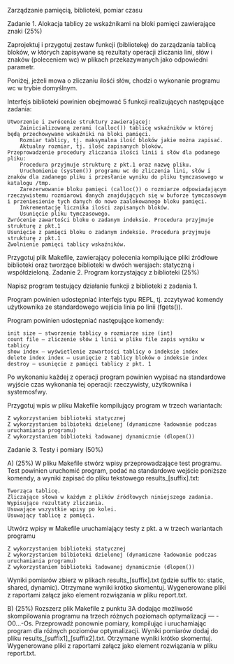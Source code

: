 Zarządzanie pamięcią, biblioteki, pomiar czasu 

Zadanie 1. Alokacja tablicy ze wskaźnikami na bloki pamięci zawierające znaki (25%)

Zaprojektuj i przygotuj zestaw funkcji (bibliotekę) do zarządzania tablicą bloków, w których zapisywane są rezultaty operacji zliczania lini, słów i znaków (poleceniem wc) w plikach przekazywanych jako odpowiedni parametr.

Poniżej, jeżeli mowa o zliczaniu ilośći słów, chodzi o wykonanie programu wc w trybie domyślnym.

Interfejs biblioteki powinien obejmować 5 funkcji realizujących następujące zadania:

    Utworzenie i zwrócenie struktury zawierającej: 
        Zainicializowaną zerami (calloc()) tablicę wskaźników w której będą przechowywane wskaźniki na bloki pamięci.
        Rozmiar tablicy, tj. maksymalna ilość bloków jakie można zapisać.
        Aktualny rozmiar, tj. ilość zapisanych bloków.
    Przeprowadzenie procedury zliczania ilości linii i słów dla podanego pliku:
        Procedura przyjmuje strukturę z pkt.1 oraz nazwę pliku.
        Uruchomienie (system()) programu wc do zliczenia lini, słów i znaków dla zadanego pliku i przesłanie wyniku do pliku tymczasowego w katalogu /tmp. 
        Zarezerwowanie bloku pamięci (calloc()) o rozmiarze odpowiadającym rzeczywistemu rozmiarowi danych znajdujących się w buforze tymczasowym i przeniesienie tych danych do nowo zaalokowanego bloku pamięci.
        Inkrementację licznika ilości zapisanych bloków.
        Usunięcie pliku tymczasowego.
    Zwrócenie zawartości bloku o zadanym indeksie. Procedura przyjmuje strukturę z pkt.1
    Usunięcie z pamięci bloku o zadanym indeksie. Procedura przyjmuje strukturę z pkt.1
    Zwolnienie pamięci tablicy wskaźników.


Przygotuj plik Makefile, zawierający polecenia kompilujące pliki źródłowe biblioteki oraz tworzące biblioteki w dwóch wersjach: statyczną i współdzieloną.
Zadanie 2. Program korzystający z biblioteki (25%)

Napisz program testujący działanie funkcji z biblioteki z zadania 1.

Program powinien udostępniać interfejs typu REPL, tj. zczytywać komendy użytkownika ze standardowego wejścia linia po linii (fgets()).

Program powinien udostępniać następujące komendy:

    init size — stworzenie tablicy o rozmiarze size (int)
    count file — zliczenie słów i linii w pliku file zapis wyniku w tablicy
    show index – wyświetlenie zawartości tablicy o indeksie index 
    delete index index — usunięcie z tablicy bloków o indeksie index
    destroy – usunięcie z pamięci tablicy z pkt. 1

Po wykonaniu każdej z operacji program powinien wypisać na standardowe wyjście czas wykonania tej operacji: rzeczywisty, użytkownika i systemosfwy.

Przygotuj wpis w pliku Makefile kompilujący program w trzech wariantach:

    Z wykorzystaniem biblioteki statycznej
    Z wykorzystaniem bilbioteki dzielonej (dynamiczne ładowanie podczas uruchamiania programu)
    Z wykorzystaniem biblioteki ładowanej dynamicznie (dlopen())

Zadanie 3. Testy i pomiary (50%)

A) (25%) W pliku Makefile stwórz wpisy przeprowadzające test programu. Test powinien uruchomić program, podać na standardowe wejście poniższe komendy, a wyniki zapisać do pliku tekstowego results_[suffix].txt:

    Tworząca tablicę.
    Zliczające słowa w każdym z plików źródłowych niniejszego zadania.
    Wypisujące rezultaty zliczania.
    Usuwające wszystkie wpisy po kolei.
    Usuwający tablicę z pamięci.

Utwórz wpisy w Makefile uruchamiający testy z pkt. a w trzech wariantach programu

    Z wykorzystaniem biblioteki statycznej
    Z wykorzystaniem bilbioteki dzielonej (dynamiczne ładowanie podczas uruchamiania programu)
    Z wykorzystaniem biblioteki ładowanej dynamicznie (dlopen())

Wyniki pomiarów zbierz w plikach results_[suffix].txt (gdzie suffix to: static, shared, dynamic).
Otrzymane wyniki krótko skomentuj. Wygenerowane pliki z raportami załącz jako element rozwiązania w pliku report.txt.

B) (25%) Rozszerz plik Makefile z punktu 3A dodając możliwość skompilowania programu na trzech różnych poziomach optymalizacji — -O0…-Os. Przeprowadź ponownie pomiary, kompilując i uruchamiając program dla różnych poziomów optymalizacji. Wyniki pomiarów dodaj do pliku results_[suffix1]_[suffix2].txt.
Otrzymane wyniki krótko skomentuj. Wygenerowane pliki z raportami załącz jako element rozwiązania w pliku report.txt.
